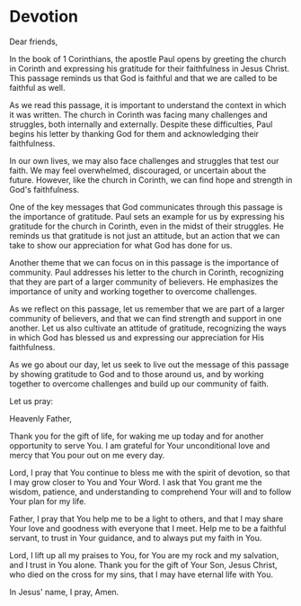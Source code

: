 # Devotion

Dear friends,

In the book of 1 Corinthians, the apostle Paul opens by greeting the church in Corinth and expressing his gratitude for their faithfulness in Jesus Christ. This passage reminds us that God is faithful and that we are called to be faithful as well.

As we read this passage, it is important to understand the context in which it was written. The church in Corinth was facing many challenges and struggles, both internally and externally. Despite these difficulties, Paul begins his letter by thanking God for them and acknowledging their faithfulness.

In our own lives, we may also face challenges and struggles that test our faith. We may feel overwhelmed, discouraged, or uncertain about the future. However, like the church in Corinth, we can find hope and strength in God's faithfulness.

One of the key messages that God communicates through this passage is the importance of gratitude. Paul sets an example for us by expressing his gratitude for the church in Corinth, even in the midst of their struggles. He reminds us that gratitude is not just an attitude, but an action that we can take to show our appreciation for what God has done for us.

Another theme that we can focus on in this passage is the importance of community. Paul addresses his letter to the church in Corinth, recognizing that they are part of a larger community of believers. He emphasizes the importance of unity and working together to overcome challenges.

As we reflect on this passage, let us remember that we are part of a larger community of believers, and that we can find strength and support in one another. Let us also cultivate an attitude of gratitude, recognizing the ways in which God has blessed us and expressing our appreciation for His faithfulness.

As we go about our day, let us seek to live out the message of this passage by showing gratitude to God and to those around us, and by working together to overcome challenges and build up our community of faith.

Let us pray:

Heavenly Father,

Thank you for the gift of life, for waking me up today and for another opportunity to serve You. I am grateful for Your unconditional love and mercy that You pour out on me every day. 

Lord, I pray that You continue to bless me with the spirit of devotion, so that I may grow closer to You and Your Word. I ask that You grant me the wisdom, patience, and understanding to comprehend Your will and to follow Your plan for my life.

Father, I pray that You help me to be a light to others, and that I may share Your love and goodness with everyone that I meet. Help me to be a faithful servant, to trust in Your guidance, and to always put my faith in You.

Lord, I lift up all my praises to You, for You are my rock and my salvation, and I trust in You alone. Thank you for the gift of Your Son, Jesus Christ, who died on the cross for my sins, that I may have eternal life with You.

In Jesus' name, I pray, Amen.
